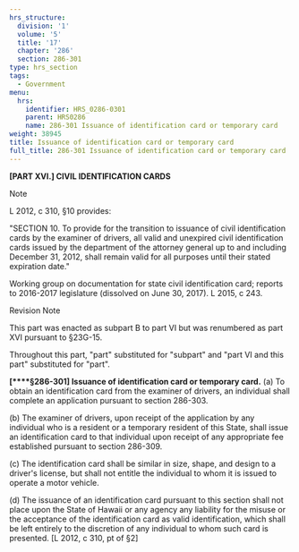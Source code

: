 ```yaml
---
hrs_structure:
  division: '1'
  volume: '5'
  title: '17'
  chapter: '286'
  section: 286-301
type: hrs_section
tags:
  - Government
menu:
  hrs:
    identifier: HRS_0286-0301
    parent: HRS0286
    name: 286-301 Issuance of identification card or temporary card
weight: 38945
title: Issuance of identification card or temporary card
full_title: 286-301 Issuance of identification card or temporary card
---
```

**[PART XVI.] CIVIL IDENTIFICATION CARDS**

Note

L 2012, c 310, §10 provides:

"SECTION 10\. To provide for the transition to issuance of civil identification cards by the examiner of drivers, all valid and unexpired civil identification cards issued by the department of the attorney general up to and including December 31, 2012, shall remain valid for all purposes until their stated expiration date."

Working group on documentation for state civil identification card; reports to 2016-2017 legislature (dissolved on June 30, 2017). L 2015, c 243.

Revision Note

This part was enacted as subpart B to part VI but was renumbered as part XVI pursuant to §23G-15.

Throughout this part, "part" substituted for "subpart" and "part VI and this part" substituted for "part".

**[****§286-301] Issuance of identification card or temporary card.** (a) To obtain an identification card from the examiner of drivers, an individual shall complete an application pursuant to section 286-303.

(b) The examiner of drivers, upon receipt of the application by any individual who is a resident or a temporary resident of this State, shall issue an identification card to that individual upon receipt of any appropriate fee established pursuant to section 286-309.

(c) The identification card shall be similar in size, shape, and design to a driver's license, but shall not entitle the individual to whom it is issued to operate a motor vehicle.

(d) The issuance of an identification card pursuant to this section shall not place upon the State of Hawaii or any agency any liability for the misuse or the acceptance of the identification card as valid identification, which shall be left entirely to the discretion of any individual to whom such card is presented. [L 2012, c 310, pt of §2]